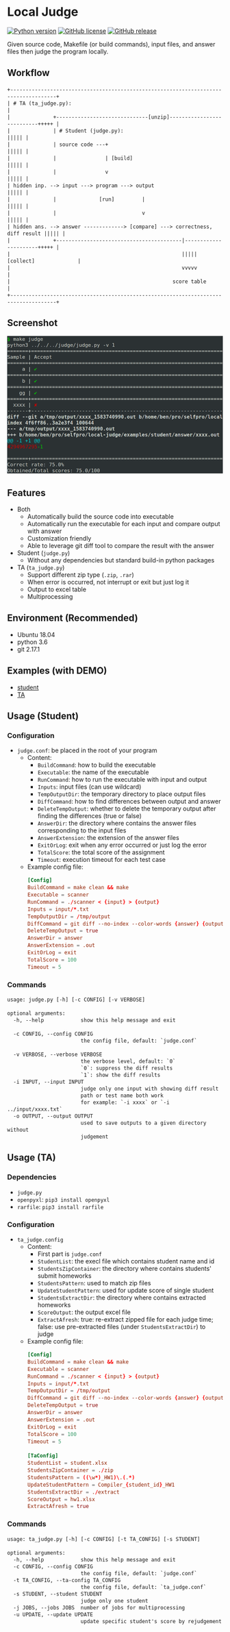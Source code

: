 # Local Judge

[![Python version](https://img.shields.io/badge/python-%3E=_3.6-blue.svg)](https://www.python.org/downloads/)
[![GitHub license](https://img.shields.io/github/license/aben20807/local-judge?color=blue)](LICENSE)
[![GitHub release](https://img.shields.io/github/release/aben20807/local-judge.svg)](https://github.com/aben20807/local-judge/releases)

Given source code, Makefile (or build commands), input files, and answer files then judge the program locally.

## Workflow

```
+-------------------------------------------------------------------------------------+
| # TA (ta_judge.py):                                                                 |
|              +------------------------------[unzip]---------------------------+++++ |
|              | # Student (judge.py):                                          ||||| |
|              | source code ---+                                               ||||| |
|              |                | [build]                                       ||||| |
|              |                v                                               ||||| |
| hidden inp. --> input ---> program ---> output                                ||||| |
|              |              [run]         |                                   ||||| |
|              |                            v                                   ||||| |
| hidden ans. --> answer -------------> [compare] ---> correctness, diff result ||||| |
|              +-----------------------------------------|----------------------+++++ |
|                                                        ||||| [collect]              |
|                                                        vvvvv                        |
|                                                     score table                     |
+-------------------------------------------------------------------------------------+
```

## Screenshot

![screenshot](images/screenshot.png)

## Features

+ Both
  + Automatically build the source code into executable
  + Automatically run the executable for each input and compare output with answer
  + Customization friendly
  + Able to leverage git diff tool to compare the result with the answer
+ Student (`judge.py`)
  + Without any dependencies but standard build-in python packages
+ TA (`ta_judge.py`)
  + Support different zip type (`.zip`, `.rar`)
  + When error is occurred, not interrupt or exit but just log it 
  + Output to excel table
  + Multiprocessing

## Environment (Recommended)

+ Ubuntu 18.04
+ python 3.6
+ git 2.17.1

## Examples (with DEMO)

+ [student](examples/student/)
+ [TA](examples/ta/)

## Usage (Student)

### Configuration

+ `judge.conf`: be placed in the root of your program
  + Content:
    + `BuildCommand`: how to build the executable
    + `Executable`: the name of the executable
    + `RunCommand`: how to run the executable with input and output
    + `Inputs`: input files (can use wildcard)
    + `TempOutputDir`: the temporary directory to place output files
    + `DiffCommand`: how to find differences between output and answer
    + `DeleteTempOutput`: whether to delete the temporary output after finding the differences (true or false)
    + `AnswerDir`: the directory where contains the answer files corresponding to the input files
    + `AnswerExtension`: the extension of the answer files
    + `ExitOrLog`: exit when any error occurred or just log the error
    + `TotalScore`: the total score of the assignment
    + `Timeout`: execution timeout for each test case
  + Example config file:
    ```conf
    [Config]
    BuildCommand = make clean && make
    Executable = scanner
    RunCommand = ./scanner < {input} > {output}
    Inputs = input/*.txt
    TempOutputDir = /tmp/output
    DiffCommand = git diff --no-index --color-words {answer} {output}
    DeleteTempOutput = true
    AnswerDir = answer
    AnswerExtension = .out
    ExitOrLog = exit
    TotalScore = 100
    Timeout = 5
    ```

### Commands

```text
usage: judge.py [-h] [-c CONFIG] [-v VERBOSE]

optional arguments:
  -h, --help            show this help message and exit

  -c CONFIG, --config CONFIG
                        the config file, default: `judge.conf`

  -v VERBOSE, --verbose VERBOSE
                        the verbose level, default: `0`
                        `0`: suppress the diff results
                        `1`: show the diff results
  -i INPUT, --input INPUT
                        judge only one input with showing diff result
                        path or test name both work
                        for example: `-i xxxx` or `-i ../input/xxxx.txt`
  -o OUTPUT, --output OUTPUT
                        used to save outputs to a given directory without
                        judgement
```

## Usage (TA)

### Dependencies

+ `judge.py`
+ `openpyxl`: `pip3 install openpyxl`
+ `rarfile`: `pip3 install rarfile`

### Configuration

+ `ta_judge.config`
  + Content:
    + First part is `judge.conf`
    + `StudentList`: the execl file which contains student name and id
    + `StudentsZipContainer`: the directory where contains students' submit homeworks
    + `StudentsPattern`: used to match zip files
    + `UpdateStudentPattern`: used for update score of single student
    + `StudentsExtractDir`: the directory where contains extracted homeworks
    + `ScoreOutput`: the output excel file
    + `ExtractAfresh`: true: re-extract zipped file for each judge time; false: use pre-extracted files (under `StudentsExtractDir`) to judge
  + Example config file:
      ```conf
      [Config]
      BuildCommand = make clean && make
      Executable = scanner
      RunCommand = ./scanner < {input} > {output}
      Inputs = input/*.txt
      TempOutputDir = /tmp/output
      DiffCommand = git diff --no-index --color-words {answer} {output}
      DeleteTempOutput = true
      AnswerDir = answer
      AnswerExtension = .out
      ExitOrLog = exit
      TotalScore = 100
      Timeout = 5

      [TaConfig]
      StudentList = student.xlsx
      StudentsZipContainer = ./zip
      StudentsPattern = ((\w*)_HW1)\.(.*)
      UpdateStudentPattern = Compiler_{student_id}_HW1
      StudentsExtractDir = ./extract
      ScoreOutput = hw1.xlsx
      ExtractAfresh = true
      ```

### Commands

```text
usage: ta_judge.py [-h] [-c CONFIG] [-t TA_CONFIG] [-s STUDENT]

optional arguments:
  -h, --help            show this help message and exit
  -c CONFIG, --config CONFIG
                        the config file, default: `judge.conf`
  -t TA_CONFIG, --ta-config TA_CONFIG
                        the config file, default: `ta_judge.conf`
  -s STUDENT, --student STUDENT
                        judge only one student
  -j JOBS, --jobs JOBS  number of jobs for multiprocessing
  -u UPDATE, --update UPDATE
                        update specific student's score by rejudgement
```
